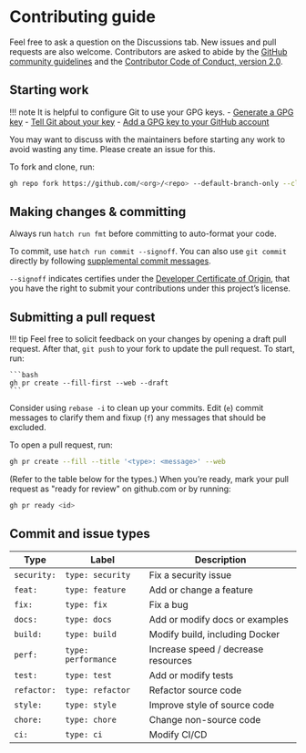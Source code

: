 # Contributing guide

Feel free to ask a question on the Discussions tab.
New issues and pull requests are also welcome.
Contributors are asked to abide by the
[GitHub community guidelines](https://docs.github.com/en/site-policy/github-terms/github-community-guidelines)
and the [Contributor Code of Conduct, version 2.0](https://www.contributor-covenant.org/version/2/0/code_of_conduct/).

## Starting work

!!! note
It is helpful to configure Git to use your GPG keys. - [Generate a GPG key](https://docs.github.com/en/authentication/managing-commit-signature-verification/generating-a-new-gpg-key) - [Tell Git about your key](https://docs.github.com/en/authentication/managing-commit-signature-verification/telling-git-about-your-signing-key) - [Add a GPG key to your GitHub account](https://docs.github.com/en/authentication/managing-commit-signature-verification/adding-a-gpg-key-to-your-github-account)

You may want to discuss with the maintainers before starting any work to avoid wasting any time.
Please create an issue for this.

To fork and clone, run:

```bash
gh repo fork https://github.com/<org>/<repo> --default-branch-only --clone
```

## Making changes & committing

Always run `hatch run fmt` before committing to auto-format your code.

To commit, use `hatch run commit --signoff`.
You can also use `git commit` directly by following [supplemental commit messages](#supplemental-commit-messages).

`--signoff` indicates certifies under the [Developer Certificate of Origin](https://developercertificate.org/),
that you have the right to submit your contributions under this project’s license.

## Submitting a pull request

!!! tip
Feel free to solicit feedback on your changes by opening a draft pull request.
After that, `git push` to your fork to update the pull request. To start, run:

    ```bash
    gh pr create --fill-first --web --draft
    ```

Consider using `rebase -i` to clean up your commits.
Edit (`e`) commit messages to clarify them and fixup (`f`) any messages that should be excluded.

To open a pull request, run:

```bash
gh pr create --fill --title '<type>: <message>' --web
```

(Refer to the table below for the types.)
When you’re ready, mark your pull request as "ready for review" on github.com or by running:

```bash
gh pr ready <id>
```

## Commit and issue types

| Type        | Label               | Description                         |
| ----------- | ------------------- | ----------------------------------- |
| `security:` | `type: security`    | Fix a security issue                |
| `feat:`     | `type: feature`     | Add or change a feature             |
| `fix:`      | `type: fix`         | Fix a bug                           |
| `docs:`     | `type: docs`        | Add or modify docs or examples      |
| `build:`    | `type: build`       | Modify build, including Docker      |
| `perf:`     | `type: performance` | Increase speed / decrease resources |
| `test:`     | `type: test`        | Add or modify tests                 |
| `refactor:` | `type: refactor`    | Refactor source code                |
| `style:`    | `type: style`       | Improve style of source code        |
| `chore:`    | `type: chore`       | Change non-source code              |
| `ci:`       | `type: ci`          | Modify CI/CD                        |

